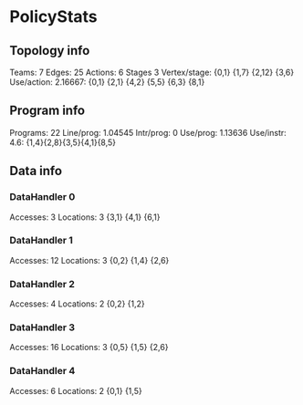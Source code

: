 # PolicyStats
## Topology info
Teams:		7
Edges:		25
Actions:	6
Stages		3
Vertex/stage:	{0,1} {1,7} {2,12} {3,6} 
Use/action:	2.16667: {0,1} {2,1} {4,2} {5,5} {6,3} {8,1} 

## Program info
Programs:	22
Line/prog:	1.04545
Intr/prog:	0
Use/prog:	1.13636
Use/instr:	4.6: {1,4}{2,8}{3,5}{4,1}{8,5}

## Data info

### DataHandler 0
Accesses:	3
Locations:	3
{3,1} {4,1} {6,1} 

### DataHandler 1
Accesses:	12
Locations:	3
{0,2} {1,4} {2,6} 

### DataHandler 2
Accesses:	4
Locations:	2
{0,2} {1,2} 

### DataHandler 3
Accesses:	16
Locations:	3
{0,5} {1,5} {2,6} 

### DataHandler 4
Accesses:	6
Locations:	2
{0,1} {1,5} 